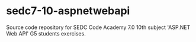 # sedc7-10-aspnetwebapi
Source code repository for SEDC Code Academy 7.0 10th subject 'ASP.NET Web API' G5 students exercises.

